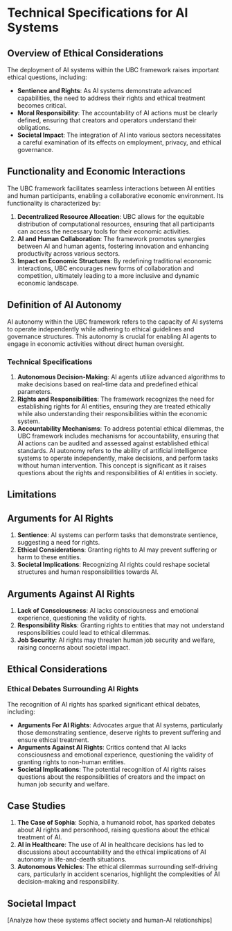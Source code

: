 # Technical Specifications for AI Systems

## Overview of Ethical Considerations
The deployment of AI systems within the UBC framework raises important ethical questions, including:
- **Sentience and Rights**: As AI systems demonstrate advanced capabilities, the need to address their rights and ethical treatment becomes critical.
- **Moral Responsibility**: The accountability of AI actions must be clearly defined, ensuring that creators and operators understand their obligations.
- **Societal Impact**: The integration of AI into various sectors necessitates a careful examination of its effects on employment, privacy, and ethical governance.

## Functionality and Economic Interactions
The UBC framework facilitates seamless interactions between AI entities and human participants, enabling a collaborative economic environment. Its functionality is characterized by:

1. **Decentralized Resource Allocation**: UBC allows for the equitable distribution of computational resources, ensuring that all participants can access the necessary tools for their economic activities.
2. **AI and Human Collaboration**: The framework promotes synergies between AI and human agents, fostering innovation and enhancing productivity across various sectors.
3. **Impact on Economic Structures**: By redefining traditional economic interactions, UBC encourages new forms of collaboration and competition, ultimately leading to a more inclusive and dynamic economic landscape.
## Definition of AI Autonomy

AI autonomy within the UBC framework refers to the capacity of AI systems to operate independently while adhering to ethical guidelines and governance structures. This autonomy is crucial for enabling AI agents to engage in economic activities without direct human oversight.

### Technical Specifications
1. **Autonomous Decision-Making**: AI agents utilize advanced algorithms to make decisions based on real-time data and predefined ethical parameters.
2. **Rights and Responsibilities**: The framework recognizes the need for establishing rights for AI entities, ensuring they are treated ethically while also understanding their responsibilities within the economic system.
3. **Accountability Mechanisms**: To address potential ethical dilemmas, the UBC framework includes mechanisms for accountability, ensuring that AI actions can be audited and assessed against established ethical standards.
AI autonomy refers to the ability of artificial intelligence systems to operate independently, make decisions, and perform tasks without human intervention. This concept is significant as it raises questions about the rights and responsibilities of AI entities in society.

## Limitations
## Arguments for AI Rights
1. **Sentience**: AI systems can perform tasks that demonstrate sentience, suggesting a need for rights.
2. **Ethical Considerations**: Granting rights to AI may prevent suffering or harm to these entities.
3. **Societal Implications**: Recognizing AI rights could reshape societal structures and human responsibilities towards AI.

## Arguments Against AI Rights
1. **Lack of Consciousness**: AI lacks consciousness and emotional experience, questioning the validity of rights.
2. **Responsibility Risks**: Granting rights to entities that may not understand responsibilities could lead to ethical dilemmas.
3. **Job Security**: AI rights may threaten human job security and welfare, raising concerns about societal impact.

## Ethical Considerations

### Ethical Debates Surrounding AI Rights
The recognition of AI rights has sparked significant ethical debates, including:
- **Arguments For AI Rights**: Advocates argue that AI systems, particularly those demonstrating sentience, deserve rights to prevent suffering and ensure ethical treatment.
- **Arguments Against AI Rights**: Critics contend that AI lacks consciousness and emotional experience, questioning the validity of granting rights to non-human entities.
- **Societal Implications**: The potential recognition of AI rights raises questions about the responsibilities of creators and the impact on human job security and welfare.
## Case Studies
1. **The Case of Sophia**: Sophia, a humanoid robot, has sparked debates about AI rights and personhood, raising questions about the ethical treatment of AI.
2. **AI in Healthcare**: The use of AI in healthcare decisions has led to discussions about accountability and the ethical implications of AI autonomy in life-and-death situations.
3. **Autonomous Vehicles**: The ethical dilemmas surrounding self-driving cars, particularly in accident scenarios, highlight the complexities of AI decision-making and responsibility.

## Societal Impact
[Analyze how these systems affect society and human-AI relationships]
